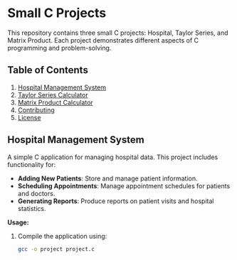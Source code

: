 # Small C Projects

This repository contains three small C projects: Hospital, Taylor Series, and Matrix Product. Each project demonstrates different aspects of C programming and problem-solving.

## Table of Contents

1. [Hospital Management System](#hospital-management-system)
2. [Taylor Series Calculator](#taylor-series-calculator)
3. [Matrix Product Calculator](#matrix-product-calculator)
4. [Contributing](#contributing)
5. [License](#license)

## Hospital Management System

A simple C application for managing hospital data. This project includes functionality for:

- **Adding New Patients**: Store and manage patient information.
- **Scheduling Appointments**: Manage appointment schedules for patients and doctors.
- **Generating Reports**: Produce reports on patient visits and hospital statistics.

**Usage:**

1. Compile the application using:
   ```bash
   gcc -o project project.c
